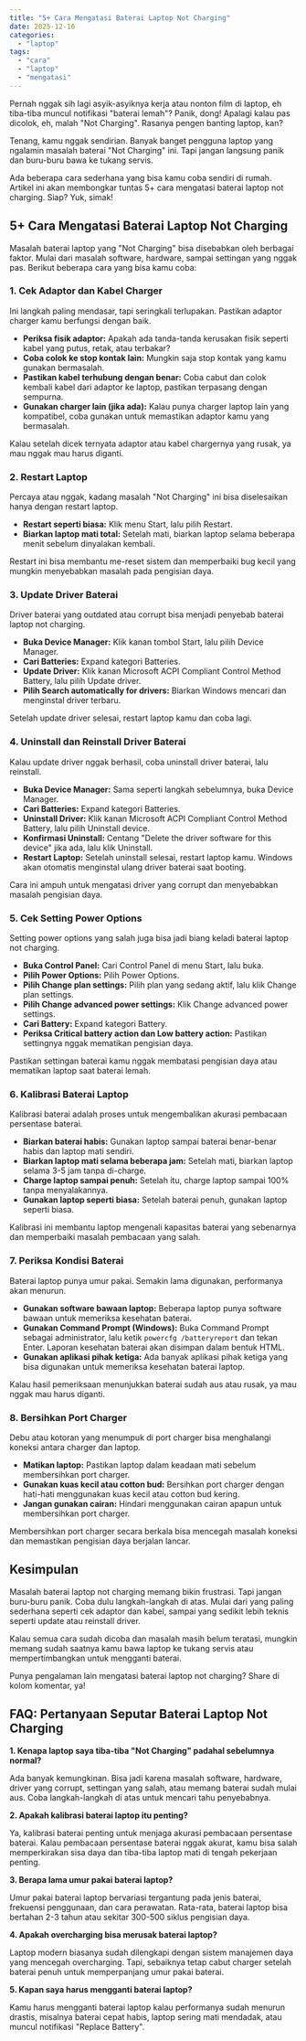 ```yaml
---
title: "5+ Cara Mengatasi Baterai Laptop Not Charging"
date: 2025-12-16
categories: 
  - "laptop"
tags: 
  - "cara"
  - "laptop"
  - "mengatasi"
---
```


Pernah nggak sih lagi asyik-asyiknya kerja atau nonton film di laptop, eh tiba-tiba muncul notifikasi "baterai lemah"? Panik, dong! Apalagi kalau pas dicolok, eh, malah "Not Charging". Rasanya pengen banting laptop, kan?

Tenang, kamu nggak sendirian. Banyak banget pengguna laptop yang ngalamin masalah baterai "Not Charging" ini. Tapi jangan langsung panik dan buru-buru bawa ke tukang servis.

Ada beberapa cara sederhana yang bisa kamu coba sendiri di rumah. Artikel ini akan membongkar tuntas 5+ cara mengatasi baterai laptop not charging. Siap? Yuk, simak!

## 5+ Cara Mengatasi Baterai Laptop Not Charging

Masalah baterai laptop yang "Not Charging" bisa disebabkan oleh berbagai faktor. Mulai dari masalah software, hardware, sampai settingan yang nggak pas. Berikut beberapa cara yang bisa kamu coba:

### 1\. Cek Adaptor dan Kabel Charger

Ini langkah paling mendasar, tapi seringkali terlupakan. Pastikan adaptor charger kamu berfungsi dengan baik.

- **Periksa fisik adaptor:** Apakah ada tanda-tanda kerusakan fisik seperti kabel yang putus, retak, atau terbakar?
- **Coba colok ke stop kontak lain:** Mungkin saja stop kontak yang kamu gunakan bermasalah.
- **Pastikan kabel terhubung dengan benar:** Coba cabut dan colok kembali kabel dari adaptor ke laptop, pastikan terpasang dengan sempurna.
- **Gunakan charger lain (jika ada):** Kalau punya charger laptop lain yang kompatibel, coba gunakan untuk memastikan adaptor kamu yang bermasalah.

Kalau setelah dicek ternyata adaptor atau kabel chargernya yang rusak, ya mau nggak mau harus diganti.

### 2\. Restart Laptop

Percaya atau nggak, kadang masalah "Not Charging" ini bisa diselesaikan hanya dengan restart laptop.

- **Restart seperti biasa:** Klik menu Start, lalu pilih Restart.
- **Biarkan laptop mati total:** Setelah mati, biarkan laptop selama beberapa menit sebelum dinyalakan kembali.

Restart ini bisa membantu me-reset sistem dan memperbaiki bug kecil yang mungkin menyebabkan masalah pada pengisian daya.

### 3\. Update Driver Baterai

Driver baterai yang outdated atau corrupt bisa menjadi penyebab baterai laptop not charging.

- **Buka Device Manager:** Klik kanan tombol Start, lalu pilih Device Manager.
- **Cari Batteries:** Expand kategori Batteries.
- **Update Driver:** Klik kanan Microsoft ACPI Compliant Control Method Battery, lalu pilih Update driver.
- **Pilih Search automatically for drivers:** Biarkan Windows mencari dan menginstal driver terbaru.

Setelah update driver selesai, restart laptop kamu dan coba lagi.

### 4\. Uninstall dan Reinstall Driver Baterai

Kalau update driver nggak berhasil, coba uninstall driver baterai, lalu reinstall.

- **Buka Device Manager:** Sama seperti langkah sebelumnya, buka Device Manager.
- **Cari Batteries:** Expand kategori Batteries.
- **Uninstall Driver:** Klik kanan Microsoft ACPI Compliant Control Method Battery, lalu pilih Uninstall device.
- **Konfirmasi Uninstall:** Centang "Delete the driver software for this device" jika ada, lalu klik Uninstall.
- **Restart Laptop:** Setelah uninstall selesai, restart laptop kamu. Windows akan otomatis menginstal ulang driver baterai saat booting.

Cara ini ampuh untuk mengatasi driver yang corrupt dan menyebabkan masalah pengisian daya.

### 5\. Cek Setting Power Options

Setting power options yang salah juga bisa jadi biang keladi baterai laptop not charging.

- **Buka Control Panel:** Cari Control Panel di menu Start, lalu buka.
- **Pilih Power Options:** Pilih Power Options.
- **Pilih Change plan settings:** Pilih plan yang sedang aktif, lalu klik Change plan settings.
- **Pilih Change advanced power settings:** Klik Change advanced power settings.
- **Cari Battery:** Expand kategori Battery.
- **Periksa Critical battery action dan Low battery action:** Pastikan settingnya nggak mematikan pengisian daya.

Pastikan settingan baterai kamu nggak membatasi pengisian daya atau mematikan laptop saat baterai lemah.

### 6\. Kalibrasi Baterai Laptop

Kalibrasi baterai adalah proses untuk mengembalikan akurasi pembacaan persentase baterai.

- **Biarkan baterai habis:** Gunakan laptop sampai baterai benar-benar habis dan laptop mati sendiri.
- **Biarkan laptop mati selama beberapa jam:** Setelah mati, biarkan laptop selama 3-5 jam tanpa di-charge.
- **Charge laptop sampai penuh:** Setelah itu, charge laptop sampai 100% tanpa menyalakannya.
- **Gunakan laptop seperti biasa:** Setelah baterai penuh, gunakan laptop seperti biasa.

Kalibrasi ini membantu laptop mengenali kapasitas baterai yang sebenarnya dan memperbaiki masalah pembacaan yang salah.

### 7\. Periksa Kondisi Baterai

Baterai laptop punya umur pakai. Semakin lama digunakan, performanya akan menurun.

- **Gunakan software bawaan laptop:** Beberapa laptop punya software bawaan untuk memeriksa kesehatan baterai.
- **Gunakan Command Prompt (Windows):** Buka Command Prompt sebagai administrator, lalu ketik `powercfg /batteryreport` dan tekan Enter. Laporan kesehatan baterai akan disimpan dalam bentuk HTML.
- **Gunakan aplikasi pihak ketiga:** Ada banyak aplikasi pihak ketiga yang bisa digunakan untuk memeriksa kesehatan baterai laptop.

Kalau hasil pemeriksaan menunjukkan baterai sudah aus atau rusak, ya mau nggak mau harus diganti.

### 8\. Bersihkan Port Charger

Debu atau kotoran yang menumpuk di port charger bisa menghalangi koneksi antara charger dan laptop.

- **Matikan laptop:** Pastikan laptop dalam keadaan mati sebelum membersihkan port charger.
- **Gunakan kuas kecil atau cotton bud:** Bersihkan port charger dengan hati-hati menggunakan kuas kecil atau cotton bud kering.
- **Jangan gunakan cairan:** Hindari menggunakan cairan apapun untuk membersihkan port charger.

Membersihkan port charger secara berkala bisa mencegah masalah koneksi dan memastikan pengisian daya berjalan lancar.

## Kesimpulan

Masalah baterai laptop not charging memang bikin frustrasi. Tapi jangan buru-buru panik. Coba dulu langkah-langkah di atas. Mulai dari yang paling sederhana seperti cek adaptor dan kabel, sampai yang sedikit lebih teknis seperti update atau reinstall driver.

Kalau semua cara sudah dicoba dan masalah masih belum teratasi, mungkin memang sudah saatnya kamu bawa laptop ke tukang servis atau mempertimbangkan untuk mengganti baterai.

Punya pengalaman lain mengatasi baterai laptop not charging? Share di kolom komentar, ya!

## FAQ: Pertanyaan Seputar Baterai Laptop Not Charging

**1\. Kenapa laptop saya tiba-tiba "Not Charging" padahal sebelumnya normal?**

Ada banyak kemungkinan. Bisa jadi karena masalah software, hardware, driver yang corrupt, settingan yang salah, atau memang baterai sudah mulai aus. Coba langkah-langkah di atas untuk mencari tahu penyebabnya.

**2\. Apakah kalibrasi baterai laptop itu penting?**

Ya, kalibrasi baterai penting untuk menjaga akurasi pembacaan persentase baterai. Kalau pembacaan persentase baterai nggak akurat, kamu bisa salah memperkirakan sisa daya dan tiba-tiba laptop mati di tengah pekerjaan penting.

**3\. Berapa lama umur pakai baterai laptop?**

Umur pakai baterai laptop bervariasi tergantung pada jenis baterai, frekuensi penggunaan, dan cara perawatan. Rata-rata, baterai laptop bisa bertahan 2-3 tahun atau sekitar 300-500 siklus pengisian daya.

**4\. Apakah overcharging bisa merusak baterai laptop?**

Laptop modern biasanya sudah dilengkapi dengan sistem manajemen daya yang mencegah overcharging. Tapi, sebaiknya tetap cabut charger setelah baterai penuh untuk memperpanjang umur pakai baterai.

**5\. Kapan saya harus mengganti baterai laptop?**

Kamu harus mengganti baterai laptop kalau performanya sudah menurun drastis, misalnya baterai cepat habis, laptop sering mati mendadak, atau muncul notifikasi "Replace Battery".
